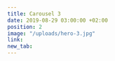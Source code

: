 ```yaml
---
title: Carousel 3
date: 2019-08-29 03:00:00 +02:00
position: 2
image: "/uploads/hero-3.jpg"
link: 
new_tab: 
---
```


